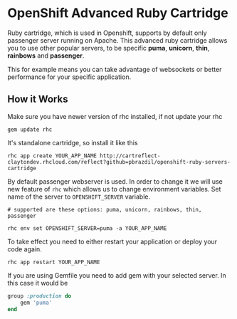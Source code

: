 # OpenShift Advanced Ruby Cartridge
Ruby cartridge, which is used in Openshift, supports by default only passenger server running on Apache. This advanced ruby cartridge allows you to use other popular servers, to be specific **puma**, **unicorn**, **thin**, **rainbows** and **passenger**.

This for example means you can take advantage of websockets or better performance for your specific application.


How it Works
------------
Make sure you have newer version of rhc installed, if not update your rhc

	gem update rhc

It's standalone cartridge, so install it like this

	rhc app create YOUR_APP_NAME http://cartreflect-claytondev.rhcloud.com/reflect?github=pbrazdil/openshift-ruby-servers-cartridge

By default passenger webserver is used. In order to change it we will use new feature of <code>rhc</code> which allows us to change environment variables. Set name of the server to <code>OPENSHIFT_SERVER</code> variable.


	# supported are these options: puma, unicorn, rainbows, thin, passenger

	rhc env set OPENSHIFT_SERVER=puma -a YOUR_APP_NAME

To take effect you need to either restart your application or deploy your code again. 

	rhc app restart YOUR_APP_NAME


If you are using Gemfile you need to add gem with your selected server. In this case it would be

```ruby
group :production do
	gem 'puma'
end
```










